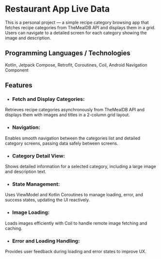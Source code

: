 # Restaurant App Live Data
This is a personal project — a simple recipe category browsing app that fetches recipe categories from TheMealDB API and displays them in a grid. Users can navigate to a detailed screen for each category showing the image and description.

## Programming Languages / Technologies
Kotlin, Jetpack Compose, Retrofit, Coroutines, Coil, Android Navigation Component

## Features
- ### Fetch and Display Categories:
Retrieves recipe categories asynchronously from TheMealDB API and displays them with images and titles in a 2-column grid layout.

- ### Navigation:
Enables smooth navigation between the categories list and detailed category screens, passing data safely between screens.

- ### Category Detail View:
Shows detailed information for a selected category, including a large image and description text.

- ### State Management:
Uses ViewModel and Kotlin Coroutines to manage loading, error, and success states, updating the UI reactively.

- ### Image Loading:
Loads images efficiently with Coil to handle remote image fetching and caching.

- ### Error and Loading Handling:
Provides user feedback during loading and error states to improve UX.
